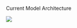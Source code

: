 Current Model Architecture

<img src = "https://github.com/pai-keti-cbnu/cbnu/blob/master/Fat-Transformer/branch/face/Architecture.png" width = "auto" height="auto"/>